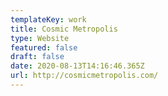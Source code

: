 ```yaml
---
templateKey: work
title: Cosmic Metropolis
type: Website
featured: false
draft: false
date: 2020-08-13T14:16:46.365Z
url: http://cosmicmetropolis.com/
---
```

